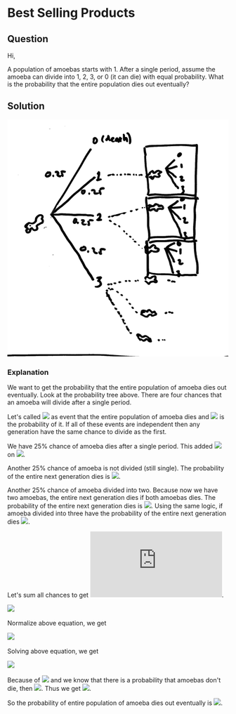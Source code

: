 # Best Selling Products

## Question

Hi,

A population of amoebas starts with 1. After a single period, assume the amoeba can divide into 1, 2, 3, or 0 (it can die) with equal probability. What is the probability that the entire population dies out eventually?


## Solution

![Probability Tree](./prob_tree.jpeg)

### Explanation

We want to get the probability that the entire population of amoeba dies out eventually. Look at the probability tree above. There are four chances that an amoeba will divide after a single period.

Let's called ![](https://latex.codecogs.com/gif.image?\dpi{110}\bg{white}X) as event that the entire population of amoeba dies and ![](https://latex.codecogs.com/gif.image?\dpi{110}\bg{white}P(X)=p,\text{where}0\leq&space;p\leq&space;1) is the probability of it. If all of these events are independent then any generation have the same chance to divide as the first.

We have 25% chance of amoeba dies after a single period. This added ![](https://latex.codecogs.com/gif.image?\dpi{110}\bg{white}0.25) on ![](https://latex.codecogs.com/gif.image?\dpi{110}\bg{white}p).

Another 25% chance of amoeba is not divided (still single). The probability of the entire next generation dies is ![](https://latex.codecogs.com/gif.image?\dpi{110}\bg{white}0.25p).

Another 25% chance of amoeba divided into two. Because now we have two amoebas, the entire next generation dies if both amoebas dies. The probability of the entire next generation dies is ![](https://latex.codecogs.com/gif.image?\dpi{110}\bg{white}0.25p^2). Using the same logic, if amoeba divided into three have the probability of the entire next generation dies ![](https://latex.codecogs.com/gif.image?\dpi{110}\bg{white}0.25p^3).

Let's sum all chances to get ![](https://latex.codecogs.com/svg.latex?p).

![](https://latex.codecogs.com/gif.image?\dpi{110}\bg{white}\Large&space;p=0.25+0.25p+0.25p^2+0.25p^3)

Normalize above equation, we get

![](https://latex.codecogs.com/gif.image?\dpi{110}\bg{white}\Large&space;p^3+p^2-3p+1=0)

Solving above equation, we get

![](https://latex.codecogs.com/gif.image?\dpi{110}\bg{white}\Large&space;p=1,p=-2.414,\text{or}p=0.414)

Because of ![](https://latex.codecogs.com/gif.image?\dpi{110}\bg{white}0\leq&space;p\leq&space;1) and we know that there is a probability that amoebas don't die, then ![](https://latex.codecogs.com/gif.image?\dpi{110}\bg{white}p<0). Thus we get ![](https://latex.codecogs.com/gif.image?\dpi{110}\bg{white}p=0.414).

So the probability of entire population of amoeba dies out eventually is ![](https://latex.codecogs.com/gif.image?\dpi{110}\bg{white}0.414).
